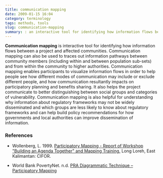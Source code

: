 ```yaml
---
title: communication mapping
date: 2009-01-15 16:04
category: terminology
tags: methods, tools
slug: communication-mapping
summary: : an interactive tool for identifying how information flows between a project and affected communities.
---
```


**Communication mapping** is interactive tool for identifying how information flows between a project and affected communities. Communication mapping can also be used to traces out information pathways between community members (including within and between population sub-sets) and from within the community to higher authorities. Communication mapping enables participants to visualize information flows in order to help people see how different modes of communication may include or exclude different people, and how communication resultantly impacts on participatory planning and benefits sharing. It also helps the project communicate to better distinguishing between social groups and categories of vulnerability. Communication mapping is also helpful for understanding why information about regulatory frameworks may not be widely disseminated and which groups are less likely to know about regulatory frameworks and can help build policy recommendations for how governments and local authorities can improve dissemination of information.


### References

* Wollenberg, L. 1999. [Participatory Mapping - Report of Workshop "Building an Agenda Together" and Mapping Training.](http://www.cifor.cgiar.org/acm/methods/pm.html) Long Loreh, East Kalimantan: CIFOR.

* World Bank PovertyNet. n.d. [PRA Diagrammatic Technique – Participatory Mapping](http://www.worldbank.org/poverty/impact/methods/mapping.htm)
